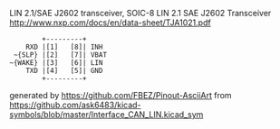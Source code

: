 LIN 2.1/SAE J2602 transceiver, SOIC-8
LIN 2.1 SAE J2602 Transceiver
http://www.nxp.com/docs/en/data-sheet/TJA1021.pdf


	        +---------+
	    RXD |[1]   [8]| INH
	 ~{SLP} |[2]   [7]| VBAT
	~{WAKE} |[3]   [6]| LIN
	    TXD |[4]   [5]| GND
	        +---------+


generated by https://github.com/FBEZ/Pinout-AsciiArt from https://github.com/ask6483/kicad-symbols/blob/master/Interface_CAN_LIN.kicad_sym